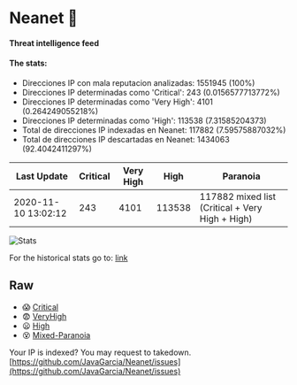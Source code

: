 # Neanet :hocho:
#### Threat intelligence feed
#### The stats:

- Direcciones IP con mala reputacion analizadas: 1551945 (100%)
- Direcciones IP determinadas como 'Critical':  243 (0.0156577713772%)
- Direcciones IP determinadas como 'Very High':  4101 (0.264249055218%)
- Direcciones IP determinadas como 'High':  113538 (7.31585204373)
- Total de direcciones IP indexadas en Neanet:  117882 (7.59575887032%)
- Total de direcciones IP descartadas en Neanet:  1434063 (92.4042411297%)

| Last Update | Critical | Very High | High | Paranoia |
| --- | --- | --- | --- | --- |
| 2020-11-10 13:02:12 | 243 | 4101 | 113538 | 117882 mixed list (Critical + Very High + High)|

![Stats](https://docs.google.com/spreadsheets/d/e/2PACX-1vSnaNMIXVabIpDJjufMlzH7poXnshF3mgd8Is1g9ytUEzVsP5my4Trn8f-xkoLLQ38xpL3HtmUexLo6/pubchart?oid=501124687&format=image)

For the historical stats go to: [link](/stats.csv)
## Raw
- :scream: [Critical](https://raw.githubusercontent.com/JavaGarcia/Neanet/master/blacklists/neanet_critical.txt)
- :fearful: [VeryHigh](https://raw.githubusercontent.com/JavaGarcia/Neanet/master/blacklists/neanet_veryHigh.txtt)
- :frowning: [High](https://raw.githubusercontent.com/JavaGarcia/Neanet/master/blacklists/neanet_high.txt)
- :dizzy_face: [Mixed-Paranoia](https://raw.githubusercontent.com/JavaGarcia/Neanet/master/blacklists/neanet_all.txt)


Your IP is indexed? You may request to takedown. [https://github.com/JavaGarcia/Neanet/issues](https://github.com/JavaGarcia/Neanet/issues)

























































































































































































































































































































































































































































































































































































































































































































































































































































































































































































































































































































































































































































































































































































































































































































































































































































































































































































































































































































































































































































































































